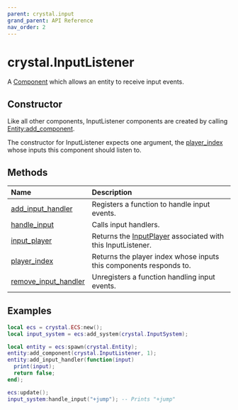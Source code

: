 ```yaml
---
parent: crystal.input
grand_parent: API Reference
nav_order: 2
---
```


# crystal.InputListener

A [Component](/crystal/api/ecs/component) which allows an entity to receive input events.

## Constructor

Like all other components, InputListener components are created by calling [Entity:add_component](/crystal/api/ecs/entity_add_component).

The constructor for InputListener expects one argument, the [player_index](player) whose inputs this component should listen to.

## Methods

| Name                                                        | Description                                                                 |
| :---------------------------------------------------------- | :-------------------------------------------------------------------------- |
| [add_input_handler](input_listener_add_input_handler)       | Registers a function to handle input events.                                |
| [handle_input](input_listener_handle_input)                 | Calls input handlers.                                                       |
| [input_player](input_listener_input_player)                 | Returns the [InputPlayer](input_player) associated with this InputListener. |
| [player_index](input_listener_player_index)                 | Returns the player index whose inputs this components responds to.          |
| [remove_input_handler](input_listener_remove_input_handler) | Unregisters a function handling input events.                               |

## Examples

```lua
local ecs = crystal.ECS:new();
local input_system = ecs:add_system(crystal.InputSystem);

local entity = ecs:spawn(crystal.Entity);
entity:add_component(crystal.InputListener, 1);
entity:add_input_handler(function(input)
  print(input);
  return false;
end);

ecs:update();
input_system:handle_input("+jump"); -- Prints "+jump"
```
